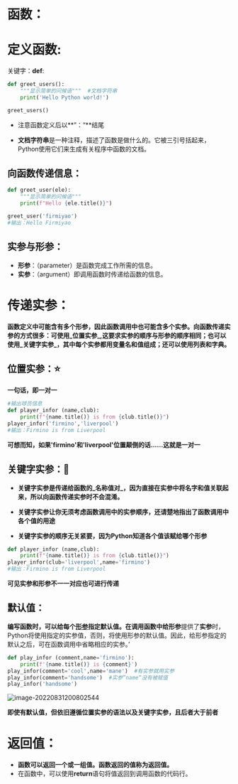 # 函数：

# 定义函数:

关键字：**def**:

```python
def greet_users():
    """显示简单的问候语"""  #文档字符串
    print('Hello Python world!')

greet_users()
```

+ 注意函数定义后以**”：“**结尾

+ **文档字符串**是一种注释，描述了函数是做什么的。它被三引号括起来，Python使用它们来生成有关程序中函数的文档。

   

## 向函数传递信息：

```python
def greet_user(ele):
    """显示简单的问候语"""
    print(f"Hello {ele.title()}")

greet_user('firmiyao')
#输出：Hello Firmiyao
```



## 实参与形参：

+ **形参**：（parameter）是函数完成工作所需的信息。
+ **实参**：（argument）即调用函数时传递给函数的信息。

# 传递实参：

**函数定义中可能含有多个形参，因此函数调用中也可能含多个实参。向函数传递实参的方式很多：可使用_位置实参_,这要求实参的顺序与形参的顺序相同；也可以使用_关键字实参_，其中每个实参都用变量名和值组成；还可以使用列表和字典。**

## 位置实参：:star:

**一句话，即一对一**

```python
#输出球员信息
def player_infor (name,club):
    print(f"{name.title()} is from {club.title()}")
player_infor('firmino','liverpool')
#输出：Firmino is from Liverpool
```

**可想而知，如果'firmino'和'liverpool'位置颠倒的话......这就是一对一**



## 关键字实参：:star2:

+ **关键字实参是传递给函数的_名称值对_，因为直接在实参中将名字和值关联起来，所以向函数传递实参时不会混淆。**

+ **关键字实参让你无须考虑函数调用中的实参顺序，还请楚地指出了函数调用中各个值的用途**

+ **关键字实参的顺序无关紧要，因为Python知道各个值该赋给哪个形参**

```python
def player_infor (name,club):
    print(f"{name.title()} is from {club.title()}")
player_infor(club='liverpool',name='firmino')
#输出：Firmino is from Liverpool
```

**可见实参和形参不一一对应也可进行传递**



## 默认值：

**编写函数时，可以给每个<u>形参</u>指定默认值。**在调用函数中给**形参**提供了**实参**时，Python将使用指定的实参值，否则，将使用形参的默认值。因此，给形参指定的默认之后，可在函数调用中省略相应的实参。’

```python
def play_infor (comment,name='firmino'):
    print(f'{name.title()} is {comment}')
play_infor(comment='cool',name='mane')  #有实参就用实参
play_infor(comment='handsome')  #实参”name“没有被赋值
play_infor('handsome')
```

![image-20220831200802544](https://cdn.jsdelivr.net/gh/firmiyao/Picture/img/202208312008567.png)



**即使有默认值，但依旧遵循位置实参的语法以及关键字实参，且后者大于前者**



# 返回值：

+ **函数可以返回一个或一组值。函数返回的值称为返回值。**
+ 在函数中，可以使用**return**语句将值返回到调用函数的代码行。